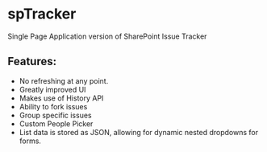 # spTracker

Single Page Application version of SharePoint Issue Tracker

## Features:

- No refreshing at any point.
- Greatly improved UI
- Makes use of History API
- Ability to fork issues
- Group specific issues
- Custom People Picker
- List data is stored as JSON, allowing for dynamic nested dropdowns for forms.
